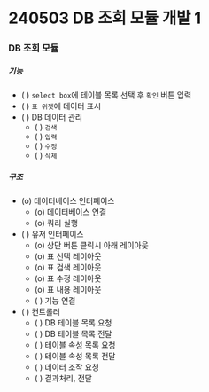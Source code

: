 # 240503 DB 조회 모듈 개발 1 

### DB 조회 모듈

##### 기능
- ( ) `select box`에 테이블 목록 선택 후 `확인` 버튼 입력
- ( ) `표 위젯`에 데이터 표시
- ( ) DB 데이터 관리
    - ( ) `검색`
    - ( ) `입력`
    - ( ) `수정`
    - ( ) `삭제`

##### 구조
- (o) 데이터베이스 인터페이스
    - (o) 데이터베이스 연결
    - (o) 쿼리 실행
- ( ) 유저 인터페이스
    - (o) 상단 버튼 클릭시 아래 레이아웃
    - (o) 표 선택 레이아웃
    - (o) 표 검색 레이아웃
    - (o) 표 수정 레이아웃
    - (o) 표 내용 레이아웃
    - ( ) 기능 연결
- ( ) 컨트롤러
    - ( ) DB 테이블 목록 요청
    - ( ) DB 테이블 목록 전달
    - ( ) 테이블 속성 목록 요청
    - ( ) 테이블 속성 목록 전달
    - ( ) 데이터 조작 요청
    - ( ) 결과처리, 전달